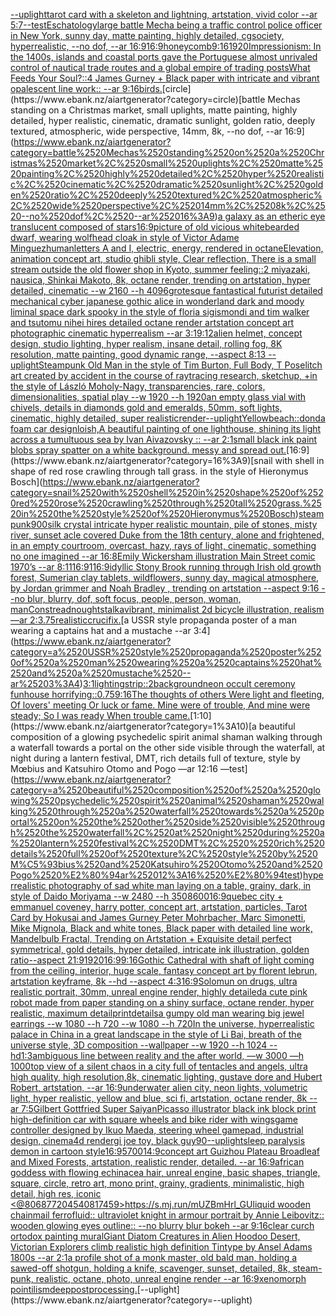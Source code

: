 [--uplight](https://www.ebank.nz/aiartgenerator?category=--uplight)[tarot card with a skeleton and lightning, artstation, vivid color --ar 5:7](https://www.ebank.nz/aiartgenerator?category=tarot%2520card%2520with%2520a%2520skeleton%2520and%2520lightning%2C%2520artstation%2C%2520vivid%2520color%2520--ar%25205%3A7)[--test](https://www.ebank.nz/aiartgenerator?category=--test)[Eschatology](https://www.ebank.nz/aiartgenerator?category=Eschatology)[large battle Mecha being a traffic control police officer in New York, sunny day, matte painting, highly detailed, cgsociety, hyperrealistic, --no dof, --ar 16:9](https://www.ebank.nz/aiartgenerator?category=large%2520battle%2520Mecha%2520being%2520a%2520traffic%2520control%2520police%2520officer%2520in%2520New%2520York%2C%2520sunny%2520day%2C%2520matte%2520painting%2C%2520highly%2520detailed%2C%2520cgsociety%2C%2520hyperrealistic%2C%2520--no%2520dof%2C%2520--ar%252016%3A9)[16:9](https://www.ebank.nz/aiartgenerator?category=16%3A9)[honeycomb](https://www.ebank.nz/aiartgenerator?category=honeycomb)[9:16](https://www.ebank.nz/aiartgenerator?category=9%3A16)[1920](https://www.ebank.nz/aiartgenerator?category=1920)[Impressionism: In the 1400s, islands and coastal ports gave the Portuguese almost unrivaled control of nautical trade routes and a global empire of trading posts](https://www.ebank.nz/aiartgenerator?category=Impressionism%3A%2520In%2520the%25201400s%2C%2520islands%2520and%2520coastal%2520ports%2520gave%2520the%2520Portuguese%2520almost%2520unrivaled%2520control%2520of%2520nautical%2520trade%2520routes%2520and%2520a%2520global%2520empire%2520of%2520trading%2520posts)[What Feeds Your Soul?::4 James Gurney + Black paper with intricate and vibrant opalescent line work:: --ar 9:16](https://www.ebank.nz/aiartgenerator?category=What%2520Feeds%2520Your%2520Soul%3F%3A%3A4%2520James%2520Gurney%2520%2B%2520Black%2520paper%2520with%2520intricate%2520and%2520vibrant%2520opalescent%2520line%2520work%3A%3A%2520--ar%25209%3A16)[birds.](https://www.ebank.nz/aiartgenerator?category=birds.)[circle](https://www.ebank.nz/aiartgenerator?category=circle)[battle Mechas standing on a Christmas market, small uplights, matte painting, highly detailed, hyper realistic, cinematic, dramatic sunlight, golden ratio, deeply textured, atmospheric, wide perspective, 14mm, 8k, --no dof, --ar 16:9](https://www.ebank.nz/aiartgenerator?category=battle%2520Mechas%2520standing%2520on%2520a%2520Christmas%2520market%2C%2520small%2520uplights%2C%2520matte%2520painting%2C%2520highly%2520detailed%2C%2520hyper%2520realistic%2C%2520cinematic%2C%2520dramatic%2520sunlight%2C%2520golden%2520ratio%2C%2520deeply%2520textured%2C%2520atmospheric%2C%2520wide%2520perspective%2C%252014mm%2C%25208k%2C%2520--no%2520dof%2C%2520--ar%252016%3A9)[a galaxy as an etheric eye translucent composed of stars](https://www.ebank.nz/aiartgenerator?category=a%2520galaxy%2520as%2520an%2520etheric%2520eye%2520translucent%2520composed%2520of%2520stars)[16:9](https://www.ebank.nz/aiartgenerator?category=16%3A9)[picture of old vicious whitebearded dwarf, wearing wolfhead cloak in style of Victor Adame Minguez](https://www.ebank.nz/aiartgenerator?category=picture%2520of%2520old%2520vicious%2520whitebearded%2520dwarf%2C%2520wearing%2520wolfhead%2520cloak%2520in%2520style%2520of%2520Victor%2520Adame%2520Minguez)[human](https://www.ebank.nz/aiartgenerator?category=human)[letters A and I, electric, energy, rendered in octane](https://www.ebank.nz/aiartgenerator?category=letters%2520A%2520and%2520I%2C%2520electric%2C%2520energy%2C%2520rendered%2520in%2520octane)[Elevation, animation concept art, studio ghibli style, Clear reflection, There is a small stream outside the old flower shop in Kyoto, summer feeling::2 miyazaki, nausica, Shinkai Makoto, 8k, octane render, trending on artstation, hyper detailed, cinematic --w 2160  --h 4096](https://www.ebank.nz/aiartgenerator?category=Elevation%2C%2520animation%2520concept%2520art%2C%2520studio%2520ghibli%2520style%2C%2520Clear%2520reflection%2C%2520There%2520is%2520a%2520small%2520stream%2520outside%2520the%2520old%2520flower%2520shop%2520in%2520Kyoto%2C%2520summer%2520feeling%3A%3A2%2520miyazaki%2C%2520nausica%2C%2520Shinkai%2520Makoto%2C%25208k%2C%2520octane%2520render%2C%2520trending%2520on%2520artstation%2C%2520hyper%2520detailed%2C%2520cinematic%2520--w%25202160%2520%2520--h%25204096)[grotesque fantastical futurist detailed mechanical cyber japanese gothic alice in wonderland dark and moody liminal space dark spooky in the style of floria sigismondi and tim walker and tsutomu nihei hires detailed octane render artstation concept art photographic cinematic hyperrealism --ar 3:1](https://www.ebank.nz/aiartgenerator?category=grotesque%2520fantastical%2520futurist%2520detailed%2520mechanical%2520cyber%2520japanese%2520gothic%2520alice%2520in%2520wonderland%2520dark%2520and%2520moody%2520liminal%2520space%2520dark%2520spooky%2520in%2520the%2520style%2520of%2520floria%2520sigismondi%2520and%2520tim%2520walker%2520and%2520tsutomu%2520nihei%2520hires%2520detailed%2520octane%2520render%2520artstation%2520concept%2520art%2520photographic%2520cinematic%2520hyperrealism%2520--ar%25203%3A1)[9:12](https://www.ebank.nz/aiartgenerator?category=9%3A12)[alien helmet, concept design, studio lighting, hyper realism, insane detail, rolling fog, 8K resolution, matte painting, good dynamic range, --aspect 8:13 --uplight](https://www.ebank.nz/aiartgenerator?category=alien%2520helmet%2C%2520concept%2520design%2C%2520studio%2520lighting%2C%2520hyper%2520realism%2C%2520insane%2520detail%2C%2520rolling%2520fog%2C%25208K%2520resolution%2C%2520matte%2520painting%2C%2520good%2520dynamic%2520range%2C%2520--aspect%25208%3A13%2520--uplight)[Steampunk Old Man in the style of Tim Burton, Full Body, T Pose](https://www.ebank.nz/aiartgenerator?category=Steampunk%2520Old%2520Man%2520in%2520the%2520style%2520of%2520Tim%2520Burton%2C%2520Full%2520Body%2C%2520T%2520Pose)[litch art created by accident in the course of raytracing research, sketchup, +in the style of László Moholy-Nagy, transparencies, rare, colors, dimensionalities, spatial play --w 1920 --h 1920](https://www.ebank.nz/aiartgenerator?category=litch%2520art%2520created%2520by%2520accident%2520in%2520the%2520course%2520of%2520raytracing%2520research%2C%2520sketchup%2C%2520%2Bin%2520the%2520style%2520of%2520L%C3%A1szl%C3%B3%2520Moholy-Nagy%2C%2520transparencies%2C%2520rare%2C%2520colors%2C%2520dimensionalities%2C%2520spatial%2520play%2520--w%25201920%2520--h%25201920)[an empty glass vial with chivels, details in diamonds gold and emeralds, 50mm, soft lights, cinematic, highly detailed, super realistic](https://www.ebank.nz/aiartgenerator?category=an%2520empty%2520glass%2520vial%2520with%2520chivels%2C%2520details%2520in%2520diamonds%2520gold%2520and%2520emeralds%2C%252050mm%2C%2520soft%2520lights%2C%2520cinematic%2C%2520highly%2520detailed%2C%2520super%2520realistic)[render](https://www.ebank.nz/aiartgenerator?category=render)[--uplight](https://www.ebank.nz/aiartgenerator?category=--uplight)[Yellow](https://www.ebank.nz/aiartgenerator?category=Yellow)[beach::](https://www.ebank.nz/aiartgenerator?category=beach%3A%3A)[donda foam car design](https://www.ebank.nz/aiartgenerator?category=donda%2520foam%2520car%2520design)[loish,](https://www.ebank.nz/aiartgenerator?category=loish%2C)[A beautiful painting of one lighthouse, shining its light across a tumultuous sea by Ivan Aivazovsky :: --ar 2:1](https://www.ebank.nz/aiartgenerator?category=A%2520beautiful%2520painting%2520of%2520one%2520lighthouse%2C%2520shining%2520its%2520light%2520across%2520a%2520tumultuous%2520sea%2520by%2520Ivan%2520Aivazovsky%2520%3A%3A%2520--ar%25202%3A1)[small black ink paint blobs spray spatter on a white background. messy and spread out.](https://www.ebank.nz/aiartgenerator?category=small%2520black%2520ink%2520paint%2520blobs%2520spray%2520spatter%2520on%2520a%2520white%2520background.%2520messy%2520and%2520spread%2520out.)[16:9](https://www.ebank.nz/aiartgenerator?category=16%3A9)[snail with shell in shape of red rose crawling through tall grass. in the style of Hieronymus Bosch](https://www.ebank.nz/aiartgenerator?category=snail%2520with%2520shell%2520in%2520shape%2520of%2520red%2520rose%2520crawling%2520through%2520tall%2520grass.%2520in%2520the%2520style%2520of%2520Hieronymus%2520Bosch)[steampunk](https://www.ebank.nz/aiartgenerator?category=steampunk)[900](https://www.ebank.nz/aiartgenerator?category=900)[silk crystal intricate hyper realistic mountain, pile of stones, misty river, sunset acle covered Duke from the 18th century, alone and frightened, in an empty courtroom, overcast, hazy, rays of light, cinematic, something no one imagined --ar 16:8](https://www.ebank.nz/aiartgenerator?category=silk%2520crystal%2520intricate%2520hyper%2520realistic%2520mountain%2C%2520pile%2520of%2520stones%2C%2520misty%2520river%2C%2520sunset%2520acle%2520covered%2520Duke%2520from%2520the%252018th%2520century%2C%2520alone%2520and%2520frightened%2C%2520in%2520an%2520empty%2520courtroom%2C%2520overcast%2C%2520hazy%2C%2520rays%2520of%2520light%2C%2520cinematic%2C%2520something%2520no%2520one%2520imagined%2520--ar%252016%3A8)[Emily Wickersham illustration Main Street comic 1970’s --ar 8:11](https://www.ebank.nz/aiartgenerator?category=Emily%2520Wickersham%2520illustration%2520Main%2520Street%2520comic%25201970%E2%80%99s%2520--ar%25208%3A11)[16:9](https://www.ebank.nz/aiartgenerator?category=16%3A9)[1](https://www.ebank.nz/aiartgenerator?category=1)[16:9](https://www.ebank.nz/aiartgenerator?category=16%3A9)[idyllic Stony Brook running through Irish old growth forest, Sumerian clay tablets, wildflowers, sunny day, magical atmosphere, by Jordan grimmer and Noah Bradley , trending on artstation --aspect 9:16 --no blur, blurry, dof, soft focus, people, person, woman, man](https://www.ebank.nz/aiartgenerator?category=idyllic%2520Stony%2520Brook%2520running%2520through%2520Irish%2520old%2520growth%2520forest%2C%2520Sumerian%2520clay%2520tablets%2C%2520wildflowers%2C%2520sunny%2520day%2C%2520magical%2520atmosphere%2C%2520by%2520Jordan%2520grimmer%2520and%2520Noah%2520Bradley%2520%2C%2520trending%2520on%2520artstation%2520--aspect%25209%3A16%2520--no%2520blur%2C%2520blurry%2C%2520dof%2C%2520soft%2520focus%2C%2520people%2C%2520person%2C%2520woman%2C%2520man)[Constreadnoughtstalka](https://www.ebank.nz/aiartgenerator?category=Constreadnoughtstalka)[vibrant, minimalist 2d bicycle illustration, realism —ar 2:3](https://www.ebank.nz/aiartgenerator?category=vibrant%2C%2520minimalist%25202d%2520bicycle%2520illustration%2C%2520realism%2520%E2%80%94ar%25202%3A3)[.75](https://www.ebank.nz/aiartgenerator?category=.75)[realistic](https://www.ebank.nz/aiartgenerator?category=realistic)[crucifix.](https://www.ebank.nz/aiartgenerator?category=crucifix.)[a USSR style propaganda poster of a man wearing a captains hat and a mustache --ar 3:4](https://www.ebank.nz/aiartgenerator?category=a%2520USSR%2520style%2520propaganda%2520poster%2520of%2520a%2520man%2520wearing%2520a%2520captains%2520hat%2520and%2520a%2520mustache%2520--ar%25203%3A4)[3:1](https://www.ebank.nz/aiartgenerator?category=3%3A1)[lighting](https://www.ebank.nz/aiartgenerator?category=lighting)[strip::2](https://www.ebank.nz/aiartgenerator?category=strip%3A%3A2)[background](https://www.ebank.nz/aiartgenerator?category=background)[neon occult ceremony funhouse horrifying](https://www.ebank.nz/aiartgenerator?category=neon%2520occult%2520ceremony%2520funhouse%2520horrifying)[::0.75](https://www.ebank.nz/aiartgenerator?category=%3A%3A0.75)[9:16](https://www.ebank.nz/aiartgenerator?category=9%3A16)[The thoughts of others Were light and fleeting, Of lovers' meeting Or luck or fame. Mine were of trouble, And mine were steady; So I was ready When trouble came.](https://www.ebank.nz/aiartgenerator?category=The%2520thoughts%2520of%2520others%2520Were%2520light%2520and%2520fleeting%2C%2520Of%2520lovers%27%2520meeting%2520Or%2520luck%2520or%2520fame.%2520Mine%2520were%2520of%2520trouble%2C%2520And%2520mine%2520were%2520steady%3B%2520So%2520I%2520was%2520ready%2520When%2520trouble%2520came.)[1:10](https://www.ebank.nz/aiartgenerator?category=1%3A10)[a beautiful composition of a glowing psychedelic spirit animal shaman walking through a waterfall towards a portal on the other side visible through the waterfall, at night during a lantern festival, DMT,  rich details full of texture, style by Mœbius and Katsuhiro Otomo and Pogo —ar 12:16 —test](https://www.ebank.nz/aiartgenerator?category=a%2520beautiful%2520composition%2520of%2520a%2520glowing%2520psychedelic%2520spirit%2520animal%2520shaman%2520walking%2520through%2520a%2520waterfall%2520towards%2520a%2520portal%2520on%2520the%2520other%2520side%2520visible%2520through%2520the%2520waterfall%2C%2520at%2520night%2520during%2520a%2520lantern%2520festival%2C%2520DMT%2C%2520%2520rich%2520details%2520full%2520of%2520texture%2C%2520style%2520by%2520M%C5%93bius%2520and%2520Katsuhiro%2520Otomo%2520and%2520Pogo%2520%E2%80%94ar%252012%3A16%2520%E2%80%94test)[hyperrealistic photography of sad white man laying on a table, grainy, dark, in style of Daido Moriyama --w 2480 --h 3508](https://www.ebank.nz/aiartgenerator?category=hyperrealistic%2520photography%2520of%2520sad%2520white%2520man%2520laying%2520on%2520a%2520table%2C%2520grainy%2C%2520dark%2C%2520in%2520style%2520of%2520Daido%2520Moriyama%2520--w%25202480%2520--h%25203508)[600](https://www.ebank.nz/aiartgenerator?category=600)[16:9](https://www.ebank.nz/aiartgenerator?category=16%3A9)[quebec city + emmanuel coveney, harry potter, concept art, artstation, particles, Tarot Card by Hokusai and James Gurney Peter Mohrbacher, Marc Simonetti, Mike Mignola, Black and white tones, Black paper with detailed line work, Mandelbulb Fractal, Trending on Artstation + Exquisite detail perfect symmetrical, gold details, hyper detailed, intricate ink illustration, golden ratio--aspect 21:9](https://www.ebank.nz/aiartgenerator?category=quebec%2520city%2520%2B%2520emmanuel%2520coveney%2C%2520harry%2520potter%2C%2520concept%2520art%2C%2520artstation%2C%2520particles%2C%2520Tarot%2520Card%2520by%2520Hokusai%2520and%2520James%2520Gurney%2520Peter%2520Mohrbacher%2C%2520Marc%2520Simonetti%2C%2520Mike%2520Mignola%2C%2520Black%2520and%2520white%2520tones%2C%2520Black%2520paper%2520with%2520detailed%2520line%2520work%2C%2520Mandelbulb%2520Fractal%2C%2520Trending%2520on%2520Artstation%2520%2B%2520Exquisite%2520detail%2520perfect%2520symmetrical%2C%2520gold%2520details%2C%2520hyper%2520detailed%2C%2520intricate%2520ink%2520illustration%2C%2520golden%2520ratio--aspect%252021%3A9)[1920](https://www.ebank.nz/aiartgenerator?category=1920)[16:9](https://www.ebank.nz/aiartgenerator?category=16%3A9)[9:16](https://www.ebank.nz/aiartgenerator?category=9%3A16)[Gothic Cathedral  with shaft of light coming from the ceiling, interior, huge scale, fantasy concept art by florent lebrun, artstation keyframe, 8k --hd --aspect 4:3](https://www.ebank.nz/aiartgenerator?category=Gothic%2520Cathedral%2520%2520with%2520shaft%2520of%2520light%2520coming%2520from%2520the%2520ceiling%2C%2520interior%2C%2520huge%2520scale%2C%2520fantasy%2520concept%2520art%2520by%2520florent%2520lebrun%2C%2520artstation%2520keyframe%2C%25208k%2520--hd%2520--aspect%25204%3A3)[16:9](https://www.ebank.nz/aiartgenerator?category=16%3A9)[Solomun on drugs, ultra realistic portrait, 30mm, unreal engine render, highly detailed](https://www.ebank.nz/aiartgenerator?category=Solomun%2520on%2520drugs%2C%2520ultra%2520realistic%2520portrait%2C%252030mm%2C%2520unreal%2520engine%2520render%2C%2520highly%2520detailed)[a cute pink robot made from paper standing on a shiny surface, octane render, hyper realistic, maximum detail](https://www.ebank.nz/aiartgenerator?category=a%2520cute%2520pink%2520robot%2520made%2520from%2520paper%2520standing%2520on%2520a%2520shiny%2520surface%2C%2520octane%2520render%2C%2520hyper%2520realistic%2C%2520maximum%2520detail)[print](https://www.ebank.nz/aiartgenerator?category=print)[details](https://www.ebank.nz/aiartgenerator?category=details)[a gumpy old man wearing big jewel earrings --w 1080 --h 720 --w 1080 --h 720](https://www.ebank.nz/aiartgenerator?category=a%2520gumpy%2520old%2520man%2520wearing%2520big%2520jewel%2520earrings%2520--w%25201080%2520--h%2520720%2520--w%25201080%2520--h%2520720)[In the universe, hyperrealistic palace in China in a great landscape in the style of Li Bai, breath of the universe style, 3D composition --wallpaper --w 1920 --h 1024 --hd](https://www.ebank.nz/aiartgenerator?category=In%2520the%2520universe%2C%2520hyperrealistic%2520palace%2520in%2520China%2520in%2520a%2520great%2520landscape%2520in%2520the%2520style%2520of%2520Li%2520Bai%2C%2520breath%2520of%2520the%2520universe%2520style%2C%25203D%2520composition%2520--wallpaper%2520--w%25201920%2520--h%25201024%2520--hd)[1:3](https://www.ebank.nz/aiartgenerator?category=1%3A3)[ambiguous line between reality and the after world, —w 3000 —h 1000](https://www.ebank.nz/aiartgenerator?category=ambiguous%2520line%2520between%2520reality%2520and%2520the%2520after%2520world%2C%2520%E2%80%94w%25203000%2520%E2%80%94h%25201000)[top view of a silent chaos in a city full of tentacles and angels, ultra high quality, high resolution,8k, cinematic lighting, gustave dore and Hubert Robert, artstation, --ar 16:9](https://www.ebank.nz/aiartgenerator?category=top%2520view%2520of%2520a%2520silent%2520chaos%2520in%2520a%2520city%2520full%2520of%2520tentacles%2520and%2520angels%2C%2520ultra%2520high%2520quality%2C%2520high%2520resolution%2C8k%2C%2520cinematic%2520lighting%2C%2520gustave%2520dore%2520and%2520Hubert%2520Robert%2C%2520artstation%2C%2520--ar%252016%3A9)[underwater alien city, neon lights, volumetric light, hyper realistic, yellow and blue, sci fi, artstation, octane render, 8k --ar 7:5](https://www.ebank.nz/aiartgenerator?category=underwater%2520alien%2520city%2C%2520neon%2520lights%2C%2520volumetric%2520light%2C%2520hyper%2520realistic%2C%2520yellow%2520and%2520blue%2C%2520sci%2520fi%2C%2520artstation%2C%2520octane%2520render%2C%25208k%2520--ar%25207%3A5)[Gilbert Gottfried Super Saiyan](https://www.ebank.nz/aiartgenerator?category=Gilbert%2520Gottfried%2520Super%2520Saiyan)[Picasso illustrator black ink block print high-definition car with square wheels and bike rider with wings](https://www.ebank.nz/aiartgenerator?category=Picasso%2520illustrator%2520black%2520ink%2520block%2520print%2520high-definition%2520car%2520with%2520square%2520wheels%2520and%2520bike%2520rider%2520with%2520wings)[game controller designed by Ikuo Maeda, steering wheel gamepad, industrial design, cinema4d render](https://www.ebank.nz/aiartgenerator?category=game%2520controller%2520designed%2520by%2520Ikuo%2520Maeda%2C%2520steering%2520wheel%2520gamepad%2C%2520industrial%2520design%2C%2520cinema4d%2520render)[gi joe toy, black guy](https://www.ebank.nz/aiartgenerator?category=gi%2520joe%2520toy%2C%2520black%2520guy)[90](https://www.ebank.nz/aiartgenerator?category=90)[--uplight](https://www.ebank.nz/aiartgenerator?category=--uplight)[sleep paralysis demon in cartoon style](https://www.ebank.nz/aiartgenerator?category=sleep%2520paralysis%2520demon%2520in%2520cartoon%2520style)[16:9](https://www.ebank.nz/aiartgenerator?category=16%3A9)[5700](https://www.ebank.nz/aiartgenerator?category=5700)[14:9](https://www.ebank.nz/aiartgenerator?category=14%3A9)[concept art Guizhou Plateau Broadleaf and Mixed Forests, artstation, realistic render, detailed. --ar 16:9](https://www.ebank.nz/aiartgenerator?category=concept%2520art%2520Guizhou%2520Plateau%2520Broadleaf%2520and%2520Mixed%2520Forests%2C%2520artstation%2C%2520realistic%2520render%2C%2520detailed.%2520--ar%252016%3A9)[african goddess with flowing echinacea hair, unreal engine, basic shapes, triangle, square, circle, retro art, mono print, grainy, gradients, minimalistic, high detail, high res, iconic <@806877204540817459>](https://www.ebank.nz/aiartgenerator?category=african%2520goddess%2520with%2520flowing%2520echinacea%2520hair%2C%2520unreal%2520engine%2C%2520basic%2520shapes%2C%2520triangle%2C%2520square%2C%2520circle%2C%2520retro%2520art%2C%2520mono%2520print%2C%2520grainy%2C%2520gradients%2C%2520minimalistic%2C%2520high%2520detail%2C%2520high%2520res%2C%2520iconic%2520%3C%40806877204540817459%3E)[<https://s.mj.run/mUZBmHrl_GU>](https://www.ebank.nz/aiartgenerator?category=%3Chttps%3A//s.mj.run/mUZBmHrl_GU%3E)[liquid wooden chainmail ferrofluid:: ultraviolet knight in armour portrait by Annie Leibovitz:: wooden glowing eyes outline:: --no blurry blur bokeh --ar 9:16](https://www.ebank.nz/aiartgenerator?category=liquid%2520wooden%2520chainmail%2520ferrofluid%3A%3A%2520ultraviolet%2520knight%2520in%2520armour%2520portrait%2520by%2520Annie%2520Leibovitz%3A%3A%2520wooden%2520glowing%2520eyes%2520outline%3A%3A%2520--no%2520blurry%2520blur%2520bokeh%2520--ar%25209%3A16)[clear curch ortodox painting mural](https://www.ebank.nz/aiartgenerator?category=clear%2520curch%2520ortodox%2520painting%2520mural)[Giant Diatom Creatures in Alien Hoodoo Desert, Victorian Explorers  climb realistic high definition Tintype by Ansel Adams 1800s --ar 2:1](https://www.ebank.nz/aiartgenerator?category=Giant%2520Diatom%2520Creatures%2520in%2520Alien%2520Hoodoo%2520Desert%2C%2520Victorian%2520Explorers%2520%2520climb%2520realistic%2520high%2520definition%2520Tintype%2520by%2520Ansel%2520Adams%25201800s%2520--ar%25202%3A1)[a profile shot of a monk master, old bald man, holding a sawed-off shotgun, holding a knife, scavenger, sunset, detailed, 8k, steam-punk, realistic, octane, photo, unreal engine render --ar 16:9](https://www.ebank.nz/aiartgenerator?category=a%2520profile%2520shot%2520of%2520a%2520monk%2520master%2C%2520old%2520bald%2520man%2C%2520holding%2520a%2520sawed-off%2520shotgun%2C%2520holding%2520a%2520knife%2C%2520scavenger%2C%2520sunset%2C%2520detailed%2C%25208k%2C%2520steam-punk%2C%2520realistic%2C%2520octane%2C%2520photo%2C%2520unreal%2520engine%2520render%2520--ar%252016%3A9)[xenomorph pointilism](https://www.ebank.nz/aiartgenerator?category=xenomorph%2520pointilism)[deep](https://www.ebank.nz/aiartgenerator?category=deep)[postprocessing.](https://www.ebank.nz/aiartgenerator?category=postprocessing.)[--uplight](https://www.ebank.nz/aiartgenerator?category=--uplight)